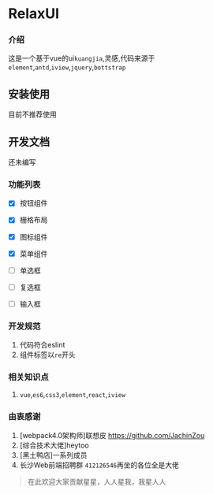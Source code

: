 # RelaxUI

### 介绍
这是一个基于vue的ui`kuangjia`,灵感,代码来源于`element`,`antd`,`iview`,`jquery`,`bottstrap`


## 安装使用
目前不推荐使用


## 开发文档
还未编写

### 功能列表
- [x] 按钮组件
- [x] 栅格布局
- [x] 图标组件
- [x] 菜单组件
- [ ] 单选框
- [ ] 复选框
- [ ] 输入框


### 开发规范
1. 代码符合eslint
2. 组件标签以`re`开头


### 相关知识点
1. `vue`,`es6`,`css3`,`element`,`react`,`iview`

### 由衷感谢
1. [webpack4.0架构师]联想皮   https://github.com/JachinZou
2. [综合技术大佬]heytoo
3. [黑土鸭店]一系列成员
4. 长沙Web前端招聘群 `412126546`再坐的各位全是大佬

> 在此欢迎大家贡献星星，人人星我，我星人人
